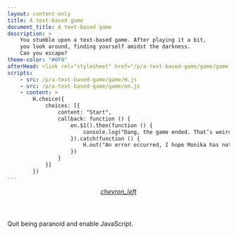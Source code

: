 ```yaml
---
layout: content-only
title: A text-based game
document_title: A text-based game
description: >
    You stumble upon a text-based game. After playing it a bit,
    you look around, finding yourself amidst the darkness.
    Can you escape?
theme-color: "#0F0"
afterHead: <link rel="stylesheet" href="/p/a-text-based-game/game/game.css">
scripts:
    - src: /p/a-text-based-game/game/H.js
    - src: /p/a-text-based-game/game/en.js
    - content: >
        H.choice({
            choices: [{
                content: "Start",
                callback: function () {
                    en.$1().then(function () {
                        console.log("Dang, the game ended. That’s weird.");
                    }).catch(function () {
                        H.out("An error occurred, I hope Monika has nothing to do with this.")
                    })
                }
            }]
        })
---
```


<header class="header">
    <a class="back" id="back"
        href="/p/a-text-based-game/"
        title="Back to game page"
        aria-label="Back to game page">
        <i class="material-icons">chevron_left</i>
    </a>
</header>


<div id="terminal" class="terminal" aria-live="assertive">
    <noscript class="terminal--line" style="text-indent: 0; padding-left: 0;">
        Quit being paranoid and enable JavaScript.
    </noscript>
</div>
